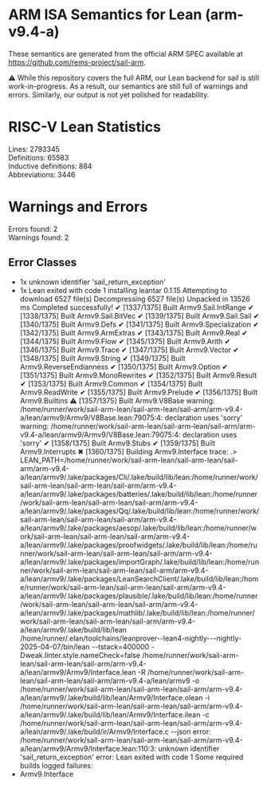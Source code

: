 # ARM ISA Semantics for Lean (arm-v9.4-a)

These semantics are generated from the official ARM SPEC available at
https://github.com/rems-project/sail-arm.

⚠️ While this repository covers the full ARM, our Lean backend for sail
is still work-in-progress. As a result, our semantics are still full of warnings
and errors. Similarly, our output is not yet polished for readability.
# RISC-V Lean Statistics

Lines: 2793345  
Definitions: 65583  
Inductive definitions: 884  
Abbreviations: 3446  

# Warnings and Errors

Errors found: 2  
Warnings found: 2  

## Error Classes

- 1x unknown identifier 'sail_return_exception'
- 1x Lean exited with code 1
installing leantar 0.1.15
Attempting to download 6527 file(s)
Decompressing 6527 file(s)
Unpacked in 13526 ms
Completed successfully!
✔ [1337/1375] Built Armv9.Sail.IntRange
✔ [1338/1375] Built Armv9.Sail.BitVec
✔ [1339/1375] Built Armv9.Sail.Sail
✔ [1340/1375] Built Armv9.Defs
✔ [1341/1375] Built Armv9.Specialization
✔ [1342/1375] Built Armv9.ArmExtras
✔ [1343/1375] Built Armv9.Real
✔ [1344/1375] Built Armv9.Flow
✔ [1345/1375] Built Armv9.Arith
✔ [1346/1375] Built Armv9.Trace
✔ [1347/1375] Built Armv9.Vector
✔ [1348/1375] Built Armv9.String
✔ [1349/1375] Built Armv9.ReverseEndianness
✔ [1350/1375] Built Armv9.Option
✔ [1351/1375] Built Armv9.MonoRewrites
✔ [1352/1375] Built Armv9.Result
✔ [1353/1375] Built Armv9.Common
✔ [1354/1375] Built Armv9.ReadWrite
✔ [1355/1375] Built Armv9.Prelude
✔ [1356/1375] Built Armv9.Builtins
⚠ [1357/1375] Built Armv9.V8Base
warning: /home/runner/work/sail-arm-lean/sail-arm-lean/sail-arm/arm-v9.4-a/lean/armv9/Armv9/V8Base.lean:79075:4: declaration uses 'sorry'
warning: /home/runner/work/sail-arm-lean/sail-arm-lean/sail-arm/arm-v9.4-a/lean/armv9/Armv9/V8Base.lean:79075:4: declaration uses 'sorry'
✔ [1358/1375] Built Armv9.Stubs
✔ [1359/1375] Built Armv9.Interrupts
✖ [1360/1375] Building Armv9.Interface
trace: .> LEAN_PATH=/home/runner/work/sail-arm-lean/sail-arm-lean/sail-arm/arm-v9.4-a/lean/armv9/.lake/packages/Cli/.lake/build/lib/lean:/home/runner/work/sail-arm-lean/sail-arm-lean/sail-arm/arm-v9.4-a/lean/armv9/.lake/packages/batteries/.lake/build/lib/lean:/home/runner/work/sail-arm-lean/sail-arm-lean/sail-arm/arm-v9.4-a/lean/armv9/.lake/packages/Qq/.lake/build/lib/lean:/home/runner/work/sail-arm-lean/sail-arm-lean/sail-arm/arm-v9.4-a/lean/armv9/.lake/packages/aesop/.lake/build/lib/lean:/home/runner/work/sail-arm-lean/sail-arm-lean/sail-arm/arm-v9.4-a/lean/armv9/.lake/packages/proofwidgets/.lake/build/lib/lean:/home/runner/work/sail-arm-lean/sail-arm-lean/sail-arm/arm-v9.4-a/lean/armv9/.lake/packages/importGraph/.lake/build/lib/lean:/home/runner/work/sail-arm-lean/sail-arm-lean/sail-arm/arm-v9.4-a/lean/armv9/.lake/packages/LeanSearchClient/.lake/build/lib/lean:/home/runner/work/sail-arm-lean/sail-arm-lean/sail-arm/arm-v9.4-a/lean/armv9/.lake/packages/plausible/.lake/build/lib/lean:/home/runner/work/sail-arm-lean/sail-arm-lean/sail-arm/arm-v9.4-a/lean/armv9/.lake/packages/mathlib/.lake/build/lib/lean:/home/runner/work/sail-arm-lean/sail-arm-lean/sail-arm/arm-v9.4-a/lean/armv9/.lake/build/lib/lean /home/runner/.elan/toolchains/leanprover--lean4-nightly---nightly-2025-04-07/bin/lean --tstack=400000 -Dweak.linter.style.nameCheck=false /home/runner/work/sail-arm-lean/sail-arm-lean/sail-arm/arm-v9.4-a/lean/armv9/Armv9/Interface.lean -R /home/runner/work/sail-arm-lean/sail-arm-lean/sail-arm/arm-v9.4-a/lean/armv9 -o /home/runner/work/sail-arm-lean/sail-arm-lean/sail-arm/arm-v9.4-a/lean/armv9/.lake/build/lib/lean/Armv9/Interface.olean -i /home/runner/work/sail-arm-lean/sail-arm-lean/sail-arm/arm-v9.4-a/lean/armv9/.lake/build/lib/lean/Armv9/Interface.ilean -c /home/runner/work/sail-arm-lean/sail-arm-lean/sail-arm/arm-v9.4-a/lean/armv9/.lake/build/ir/Armv9/Interface.c --json
error: /home/runner/work/sail-arm-lean/sail-arm-lean/sail-arm/arm-v9.4-a/lean/armv9/Armv9/Interface.lean:110:3: unknown identifier 'sail_return_exception'
error: Lean exited with code 1
Some required builds logged failures:
- Armv9.Interface
